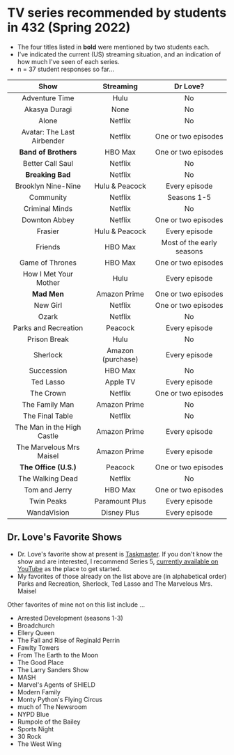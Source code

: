 # TV series recommended by students in 432 (Spring 2022)

- The four titles listed in **bold** were mentioned by two students each.
- I've indicated the current (US) streaming situation, and an indication of how much I've seen of each series.
- n = 37 student responses so far...

Show | Streaming | Dr Love? 
:----------: | :--------: | :-----:
Adventure Time | Hulu | No
Akasya Duragi | None | No
Alone | Netflix | No
Avatar: The Last Airbender | Netflix | One or two episodes
**Band of Brothers** | HBO Max | One or two episodes
Better Call Saul | Netflix | No
**Breaking Bad** | Netflix | No
Brooklyn Nine-Nine | Hulu & Peacock | Every episode
Community | Netflix | Seasons 1-5
Criminal Minds | Netflix | No
Downton Abbey | Netflix | One or two episodes
Frasier | Hulu & Peacock | Every episode
Friends | HBO Max | Most of the early seasons
Game of Thrones | HBO Max | One or two episodes
How I Met Your Mother | Hulu | Every episode
**Mad Men** | Amazon Prime | One or two episodes
New Girl | Netflix | One or two episodes
Ozark | Netflix | No
Parks and Recreation | Peacock | Every episode
Prison Break | Hulu | No
Sherlock | Amazon (purchase) | Every episode
Succession | HBO Max | No
Ted Lasso | Apple TV | Every episode
The Crown | Netflix | One or two episodes
The Family Man | Amazon Prime | No
The Final Table | Netflix | No
The Man in the High Castle | Amazon Prime | Every episode
The Marvelous Mrs Maisel | Amazon Prime | Every episode
**The Office (U.S.)** | Peacock | One or two episodes
The Walking Dead | Netflix | No
Tom and Jerry | HBO Max | One or two episodes
Twin Peaks | Paramount Plus | Every episode
WandaVision | Disney Plus | Every episode

## Dr. Love's Favorite Shows

- Dr. Love's favorite show at present is [Taskmaster](https://en.wikipedia.org/wiki/Taskmaster_(TV_series)). If you don't know the show and are interested, I recommend Series 5, [currently available on YouTube](https://www.youtube.com/watch?v=5PmmtbBgNLI&list=PLRWvNQVqAeWL5JRKdVCRYY0ONc5n0qWLg) as the place to get started.
- My favorites of those already on the list above are (in alphabetical order) Parks and Recreation, Sherlock, Ted Lasso and The Marvelous Mrs. Maisel

Other favorites of mine not on this list include ...

- Arrested Development (seasons 1-3)
- Broadchurch
- Ellery Queen
- The Fall and Rise of Reginald Perrin
- Fawlty Towers
- From The Earth to the Moon
- The Good Place
- The Larry Sanders Show
- MASH
- Marvel's Agents of SHIELD
- Modern Family
- Monty Python's Flying Circus
- much of The Newsroom
- NYPD Blue
- Rumpole of the Bailey
- Sports Night
- 30 Rock 
- The West Wing
